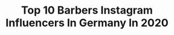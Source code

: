 ---
title: Top 10 Barbers Instagram Influencers In Germany In 2020
description: >-
  Find top barbers Instagram influencers in Germany in 2020. Most popular hashtags: #fashionista #barbershop #stayhome #love.
platform: Instagram
profiles:
  - username: "rubien__"
    fullname: >-
      Mensfashion | Rubien
    location: "Germany"
    followers: 7490
    engagement: 1020
    commentsToLikes: 0.223909
    id: ck0tvbs8haqkm0i193al7a1va
    verified: false
    hashtags: "#dusseldorf, #canines, #cafe, #corona"
  - username: "ricke_boss"
    fullname: >-
      🐾E D W A R D _   K R Ü G E R🐾
    location: "Germany"
    followers: 24273
    engagement: 594
    commentsToLikes: 0.023109
    id: ckap0mphtqz5d0i785bpwngy3
    verified: false
    hashtags: "#backstage, #corona, #likeforfollow, #boxmenswear"
  - username: "derbartmann"
    fullname: >-
      BARTMANN®️
    location: "Germany"
    followers: 132522
    engagement: 639
    commentsToLikes: 0.024887
    id: ck5hlsp7rksch0i118hwlkc1p
    verified: false
    hashtags: "#bartmann, #wortzumdonnerstag, #nostalgie"
  - username: "julian.siebert"
    fullname: >-
      Corpsepainter
    location: "Germany"
    followers: 225017
    engagement: 298
    commentsToLikes: 0.013080
    id: ck600x3g1efr40i145ex1689n
    verified: false
    hashtags: ""
  - username: "freshprince.thebarber"
    fullname: >-
      👑 𝐅𝐑𝐄𝐒𝐇 𝐏𝐑𝐈𝐍𝐂𝐄 𝐓𝐇𝐄 𝐁𝐀𝐑𝐁𝐄𝐑💈
    location: "Germany"
    followers: 22365
    engagement: 495
    commentsToLikes: 0.014392
    id: ck0vzbb0l88wg0i19ciz96qal
    verified: false
    hashtags: "#euroleague, #underamour, #bayern, #school"
  - username: "hd_cutz_london"
    fullname: >-
      HD Cutz® 💫Sheldon Edwards 🇯🇲🇬🇧
    location: "Germany"
    followers: 376812
    engagement: 111
    commentsToLikes: 0.014328
    id: ck5c0ctglsw0i0i11gk4ptmoq
    verified: true
    hashtags: "#quaratinecuts, #ninja, #transformation, #hair"
  - username: "isabel_kraus"
    fullname: >-
      Bella 🐥
    location: "Germany"
    followers: 527115
    engagement: 1305
    commentsToLikes: 0.036901
    id: ck14kw7sirmis0i19fkh544fa
    verified: true
    hashtags: "#thoughts, #communitylove, #birthdaygirl, #married"
  - username: "joweil_official"
    fullname: >-
      Jo Weil
    location: "Germany"
    followers: 50864
    engagement: 696
    commentsToLikes: 0.037049
    id: ck14igpcjfb8w0i19n10uoqvl
    verified: true
    hashtags: "#skudi, #intothewoods, #poolday, #sunnysunday"
  - username: "donlou_life"
    fullname: >-
      Streetstyle💯Sneakershead💯Food
    location: "Germany"
    followers: 5152
    engagement: 1007
    commentsToLikes: 0.144650
    id: ck8tbs4ilwwx00j78ngjl8do6
    verified: false
    hashtags: "#travelandlife, #outfitsociety, #whatiwore, #fashionweek"
  - username: "beatseb"
    fullname: >-
      Sebastian
    location: "Germany"
    followers: 114870
    engagement: 891
    commentsToLikes: 0.020540
    id: ck13avw1ssg9c0i19j1gac348
    verified: false
    hashtags: "#leverkusen, #srilankatravel, #hairdresser, #yard"
---
